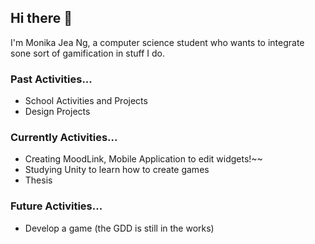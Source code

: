 ## Hi there 👋

I'm Monika Jea Ng, a computer science student who wants to integrate sone sort of gamification in stuff I do.

### Past Activities...
- School Activities and Projects
- Design Projects

### Currently Activities...
- Creating MoodLink, Mobile Application to edit widgets!~~
- Studying Unity to learn how to create games
- Thesis 

### Future Activities...
- Develop a game (the GDD is still in the works)

<!--
**MonaJea-Ng/MonaJea-Ng** is a ✨ _special_ ✨ repository because its `README.md` (this file) appears on your GitHub profile.

Here are some ideas to get you started:

- 🔭 I’m currently working on ...
- 🌱 I’m currently learning ...
- 👯 I’m looking to collaborate on ...
- 🤔 I’m looking for help with ...
- 💬 Ask me about ...
- 📫 How to reach me: ...
- 😄 Pronouns: ...
- ⚡ Fun fact: ...
-->
